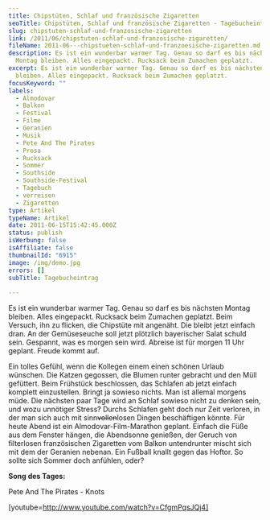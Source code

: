 ```yaml
---
title: Chipstüten, Schlaf und französische Zigaretten
seoTitle: Chipstüten, Schlaf und französische Zigaretten - Tagebucheintrag
slug: chipstuten-schlaf-und-franzosische-zigaretten
link: /2011/06/chipstuten-schlaf-und-franzosische-zigaretten/
fileName: 2011-06---chipstueten-schlaf-und-franzoesische-zigaretten.md
description: Es ist ein wunderbar warmer Tag. Genau so darf es bis nächsten
  Montag bleiben. Alles eingepackt. Rucksack beim Zumachen geplatzt.
excerpt: Es ist ein wunderbar warmer Tag. Genau so darf es bis nächsten Montag
  bleiben. Alles eingepackt. Rucksack beim Zumachen geplatzt.
focusKeyword: ""
labels:
  - Almodovar
  - Balkon
  - Festival
  - Filme
  - Geranien
  - Musik
  - Pete And The Pirates
  - Prosa
  - Rucksack
  - Sommer
  - Southside
  - Southside-Festival
  - Tagebuch
  - verreisen
  - Zigaretten
type: Artikel
typeName: Artikel
date: 2011-06-15T15:42:45.000Z
status: publish
isWerbung: false
isAffiliate: false
thumbnailId: "6915"
image: /img/demo.jpg
errors: []
subTitle: Tagebucheintrag
  
---
```


Es ist ein wunderbar warmer Tag. Genau so darf es bis nächsten Montag bleiben.
Alles eingepackt. Rucksack beim Zumachen geplatzt. Beim Versuch, ihn zu flicken,
die Chipstüte mit angenäht. Die bleibt jetzt einfach dran. An der Gemüseseuche
soll jetzt plötzlich bayerischer Salat schuld sein. Gespannt, was es morgen sein
wird. Abreise ist für morgen 11 Uhr geplant. Freude kommt auf.

Ein tolles Gefühl, wenn die Kollegen einem einen schönen Urlaub wünschen. Die
Katzen gegossen, die Blumen runter gebracht und den Müll gefüttert. Beim
Frühstück beschlossen, das Schlafen ab jetzt einfach komplett einzustellen.
Bringt ja sowieso nichts. Man ist allemal morgens müde. Die nächsten paar Tage
wird an Schlaf sowieso nicht zu denken sein, und wozu unnötiger Stress? Durchs
Schlafen geht doch nur Zeit verloren, in der man sich auch mit
sinn<del>vollen</del>losen Dingen beschäftigen könnte. Für heute Abend ist ein
Almodovar-Film-Marathon geplant. Einfach die Füße aus dem Fenster hängen, die
Abendsonne genießen, der Geruch von filterlosen französischen Zigaretten vom
Balkon untendrunter mischt sich mit dem der Geranien nebenan. Ein Fußball knallt
gegen das Hoftor. So sollte sich Sommer doch anfühlen, oder?

**Song des Tages:**

Pete And The Pirates - Knots

[youtube=http://www.youtube.com/watch?v=CfgmPqsJQj4]

  